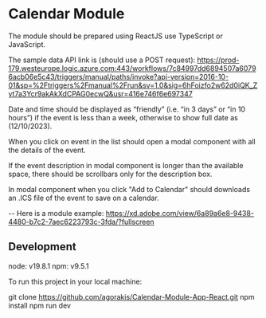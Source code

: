 # Calendar Module

The module should be prepared using ReactJS use TypeScript or JavaScript.

The sample data API link is (should use a POST request):
https://prod-179.westeurope.logic.azure.com:443/workflows/7c84997dd6894507a60796acb06e5c43/triggers/manual/paths/invoke?api-version=2016-10-01&sp=%2Ftriggers%2Fmanual%2Frun&sv=1.0&sig=6hFoizfo2w62d0iQK_Zyt7a3Ycr9akAkXdCPAG0ecwQ&usr=416e746f6e697347

Date and time should be displayed as “friendly” (i.e. “in 3 days” or “in 10 hours”) if the
event is less than a week, otherwise to show full date as (12/10/2023).

When you click on event in the list should open a modal component with all the details of the event.

If the event description in modal component is longer than the available space, there should be scrollbars
only for the description box.

In modal component when you click "Add to Calendar" should downloads an .ICS file of the
event to save on a calendar.

-- Here is a module example:
https://xd.adobe.com/view/6a89a6e8-9438-4480-b7c2-7aec6223793c-3fda/?fullscreen

## Development

node: v19.8.1
npm: v9.5.1

To run this project in your local machine:

git clone https://github.com/agorakis/Calendar-Module-App-React.git
npm install
npm run dev
